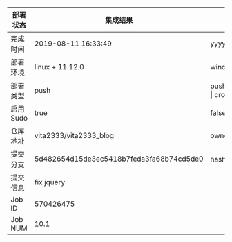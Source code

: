 部署状态 | 集成结果 | 参考值
---|---|---
完成时间 | 2019-08-11 16:33:49 | yyyy-mm-dd hh:mm:ss
部署环境 | linux + 11.12.0 | window \| linux + stable
部署类型 | push | push \| pull_request \| api \| cron
启用Sudo | true | false \| true
仓库地址 | vita2333/vita2333_blog | owner_name/repo_name
提交分支 | 5d482654d15de3ec5418b7feda3fa68b74cd5de0 | hash 16位
提交信息 | fix jquery |
Job ID   | 570426475 |
Job NUM  | 10.1 |
